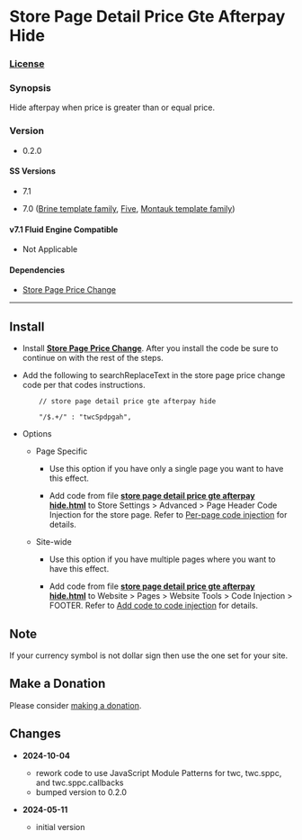 # Store Page Detail Price Gte Afterpay Hide

### [License][1]

### Synopsis

Hide afterpay when price is greater than or equal price.

### Version

  * 0.2.0

#### SS Versions

  * 7.1
  
  * 7.0 ([Brine template family][2], [Five][3], [Montauk template family][4])

#### v7.1 Fluid Engine Compatible

  * Not Applicable

#### Dependencies

  * [Store Page Price Change][5]

---

## Install

* Install **[Store Page Price Change][6]**. After you install the code be sure
  to continue on with the rest of the steps.
  
* Add the following to searchReplaceText in the store page price change code per
  that codes instructions.
  
  ```
      // store page detail price gte afterpay hide
      
      "/$.+/" : "twcSpdpgah",
    ```
    
* Options

  * Page Specific
  
    * Use this option if you have only a single page you want to have this
      effect.
      
    * Add code from file **[store page detail price gte afterpay hide.html][7]**
      to Store Settings > Advanced > Page Header Code Injection for the store
      page. Refer to [Per-page code injection][8] for details.
      
  * Site-wide
  
    * Use this option if you have multiple pages where you want to have this
      effect.
      
    * Add code from file **[store page detail price gte afterpay hide.html][7]**
      to Website > Pages > Website Tools > Code Injection > FOOTER. Refer to
      [Add code to code injection][9] for details.

## Note

If your currency symbol is not dollar sign then use the one set for your site.

## Make a Donation

Please consider [making a donation][10].

## Changes

* **2024-10-04**

  * rework code to use JavaScript Module Patterns for twc, twc.sppc, and
    twc.sppc.callbacks
  * bumped version to 0.2.0
  
* **2024-05-11**

  * initial version

[1]: https://github.com/tomsWebConsulting/twcsl/blob/main/LICENSE.txt#L1
[2]: https://support.squarespace.com/hc/en-us/articles/212512738-Brine-template-family
[3]: https://support.squarespace.com/hc/en-us/articles/206544937-Five-template
[4]: https://support.squarespace.com/hc/en-us/articles/205815568-Montauk-template-family
[5]: https://github.com/tomsWebConsulting/twcsl/tree/main/Page/Store/Store%20Page%20Price%20Change
[6]: https://github.com/tomsWebConsulting/twcsl/tree/main/Page/Store/Store%20Page%20Price%20Change#store-page-price-change
[7]: store%20page%20detail%20price%20gte%20afterpay%20hide.html#L1
[8]: https://support.squarespace.com/hc/en-us/articles/205815908-Using-code-injection#toc-per-page-code-injection
[9]: https://support.squarespace.com/hc/en-us/articles/205815908-Using-code-injection#toc-add-code-to-code-injection
[10]: https://github.com/tomsWebConsulting/twcsl#make-a-donation
